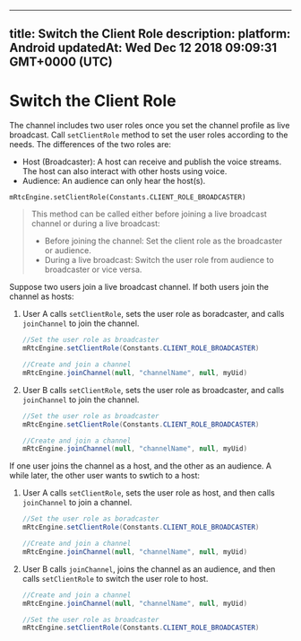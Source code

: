 
---
title: Switch the Client Role
description: 
platform: Android
updatedAt: Wed Dec 12 2018 09:09:31 GMT+0000 (UTC)
---
# Switch the Client Role
The channel includes two user roles once you set the channel profile as live broadcast. Call `setClientRole` method to set the user roles according to the needs. The differences of the two roles are:

-   Host (Broadcaster): A host can receive and publish the voice streams. The host can also interact with other hosts using voice.
-   Audience: An audience can only hear the host(s).

```
mRtcEngine.setClientRole(Constants.CLIENT_ROLE_BROADCASTER)
```

> This method can be called either before joining a live broadcast channel or during a live broadcast:
> 
>  - Before joining the channel: Set the client role as the broadcaster or audience.
>  -  During a live broadcast: Switch the user role from audience to broadcaster or vice versa.

Suppose two users join a live broadcast channel. If both users join the channel as hosts:

1. User A calls `setClientRole`, sets the user role as boradcaster, and calls `joinChannel` to join the channel.

   ```Java
   //Set the user role as broadcaster
   mRtcEngine.setClientRole(Constants.CLIENT_ROLE_BROADCASTER)
   
   //Create and join a channel
   mRtcEngine.joinChannel(null, "channelName", null, myUid)
   ```
	 
2. User B calls `setClientRole`, sets the user role as broadcaster, and calls `joinChannel` to join the channel.

   ```Java
   //Set the user role as broadcaster
   mRtcEngine.setClientRole(Constants.CLIENT_ROLE_BROADCASTER)
   
   //Create and join a channel
   mRtcEngine.joinChannel(null, "channelName", null, myUid)
   ```
	 
If one user joins the channel as a host, and the other as an audience. A while later, the other user wants to swtich to a host:

1. User A calls `setClientRole`, sets the user role as host, and then calls `joinChannel` to join a channel.

   ```Java
   //Set the user role as boradcaster
   mRtcEngine.setClientRole(Constants.CLIENT_ROLE_BROADCASTER)
   
   //Create and join a channel
   mRtcEngine.joinChannel(null, "channelName", null, myUid)
   ```
	 
2. User B calls `joinChannel`, joins the channel as an audience, and then calls `setClientRole` to switch the user role to host.

   ```Java
   //Create and join a channel
   mRtcEngine.joinChannel(null, "channelName", null, myUid)
   
   //Set the user role as broadcaster
   mRtcEngine.setClientRole(Constants.CLIENT_ROLE_BROADCASTER)
   ```
